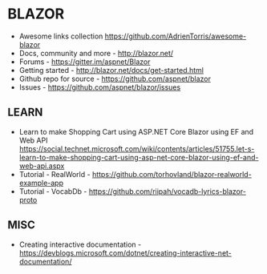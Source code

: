 # BLAZOR

* Awesome links collection <https://github.com/AdrienTorris/awesome-blazor>
* Docs, community and more - <http://blazor.net/>
* Forums - <https://gitter.im/aspnet/Blazor>
* Getting started - <http://blazor.net/docs/get-started.html>
* Github repo for source - <https://github.com/aspnet/blazor>
* Issues - <https://github.com/aspnet/blazor/issues>

## LEARN

* Learn to make Shopping Cart using ASP.NET Core Blazor using EF and Web API <https://social.technet.microsoft.com/wiki/contents/articles/51755.let-s-learn-to-make-shopping-cart-using-asp-net-core-blazor-using-ef-and-web-api.aspx>
* Tutorial - RealWorld - <https://github.com/torhovland/blazor-realworld-example-app>
* Tutorial - VocabDb - <https://github.com/riipah/vocadb-lyrics-blazor-proto>

## MISC

* Creating interactive documentation - https://devblogs.microsoft.com/dotnet/creating-interactive-net-documentation/